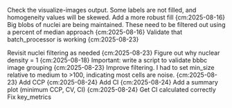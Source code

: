 

Check the visualize-images output. Some labels are not filled, and homogeneity values will be skewed. Add a more robust fill {cm:2025-08-16}
Big blobs of nuclei are being maintained. These need to be filtered out using a percent of median approach {cm:2025-08-16}
Validate that batch_processor is working {cm:2025-08-23}

Revisit nuclei filtering as needed {cm:2025-08-23}
Figure out why nuclear density = 1 {cm:2025-08-18}
Important: write a script to validate bbbc image grouping {cm:2025-08-23}
Improve filtering. I had to set min_size relative to medium to >100, indicating most cells are noise. {cm:2025-08-23}
Add CCP {cm:2025-08-24}
Add CI {cm:2025-08-24}
Add a summary plot (minimum CCP, CV, CI) {cm:2025-08-24}
Get CI calculated correctly
Fix key_metrics
